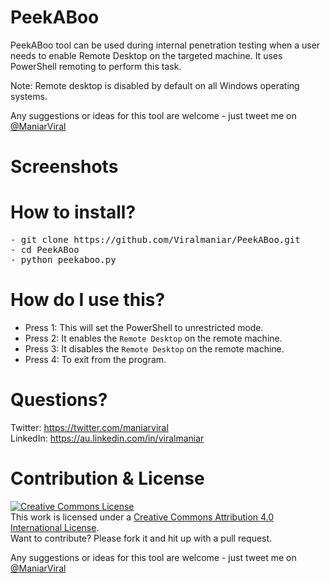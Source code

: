 # PeekABoo
PeekABoo tool can be used during internal penetration testing when a user needs to enable Remote Desktop on the targeted machine. It uses PowerShell remoting to perform this task. 

Note: Remote desktop is disabled by default on all Windows operating systems. 

Any suggestions or ideas for this tool are welcome - just tweet me on [@ManiarViral](https://twitter.com/maniarviral)

# Screenshots


# How to install?
<pre>
- git clone https://github.com/Viralmaniar/PeekABoo.git
- cd PeekABoo
- python peekaboo.py
</pre>

# How do I use this?
- Press 1: This will set the PowerShell to unrestricted mode.
- Press 2: It enables the `Remote Desktop` on the remote machine.
- Press 3: It disables the `Remote Desktop` on the remote machine.
- Press 4: To exit from the program.

# Questions?

Twitter: https://twitter.com/maniarviral <br>
LinkedIn: https://au.linkedin.com/in/viralmaniar

# Contribution & License

<a rel="license" href="http://creativecommons.org/licenses/by/4.0/"><img alt="Creative Commons License" style="border-width:0" src="https://i.creativecommons.org/l/by/4.0/80x15.png" /></a><br />This work is licensed under a <a rel="license" href="http://creativecommons.org/licenses/by/4.0/">Creative Commons Attribution 4.0 International License</a>.</br>
Want to contribute? Please fork it and hit up with a pull request.

Any suggestions or ideas for this tool are welcome - just tweet me on [@ManiarViral](https://twitter.com/maniarviral)
